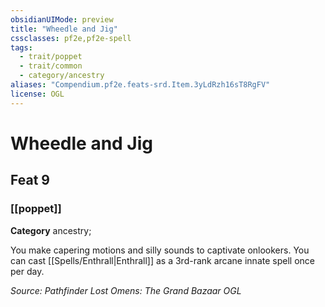 ```yaml
---
obsidianUIMode: preview
title: "Wheedle and Jig"
cssclasses: pf2e,pf2e-spell
tags:
  - trait/poppet
  - trait/common
  - category/ancestry
aliases: "Compendium.pf2e.feats-srd.Item.3yLdRzh16sT8RgFV"
license: OGL
---
```

# Wheedle and Jig
## Feat 9
### [[poppet]]

**Category** ancestry; 




You make capering motions and silly sounds to captivate onlookers. You can cast [[Spells/Enthrall|Enthrall]] as a 3rd-rank arcane innate spell once per day.

*Source: Pathfinder Lost Omens: The Grand Bazaar*
*OGL*